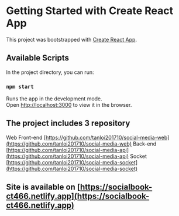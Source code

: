 # Getting Started with Create React App

This project was bootstrapped with [Create React App](https://github.com/facebook/create-react-app).

## Available Scripts

In the project directory, you can run:

### `npm start`

Runs the app in the development mode.\
Open [http://localhost:3000](http://localhost:3000) to view it in the browser.

## The project includes 3 repository
Web Front-end [https://github.com/tanloi201710/social-media-web](https://github.com/tanloi201710/social-media-web)
Back-end [https://github.com/tanloi201710/social-media-api](https://github.com/tanloi201710/social-media-api) 
Socket [https://github.com/tanloi201710/social-media-socket](https://github.com/tanloi201710/social-media-socket)

## Site is available on [https://socialbook-ct466.netlify.app](https://socialbook-ct466.netlify.app)
